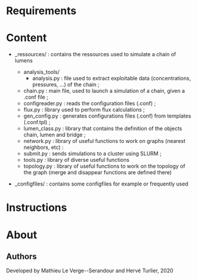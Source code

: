
# Requirements

# Content
* _ressources/ : contains the ressources used to simulate a chain of lumens
	* analysis_tools/
		* analysis.py : file used to extract exploitable data (concentrations, pressures, ...) of the chain ;
	* chain.py : main file, used to launch a simulation of a chain, given a .conf file ;
	* configreader.py : reads the configuration files (.conf) ;
	* flux.py : library used to perform flux calculations ;
	* gen_config.py : generates configurations files (.conf) from templates (.conf.tpl) ;
	* lumen_class.py : library that contains the definition of the objects chain, lumen and bridge ;
	* network.py : library of useful functions to work on graphs (nearest neighbors, etc) :
	* submit.py : sends simulations to a cluster using SLURM ;
	* tools.py : library of diverse useful functions
	* topology.py : library of useful functions to work on the topology of the graph (merge and disappear functions are defined there)

* _configfiles/ : contains some configfiles for example or frequently used

# Instructions


# About
## Authors
Developed by Mathieu Le Verge--Serandour and Hervé Turlier, 2020

